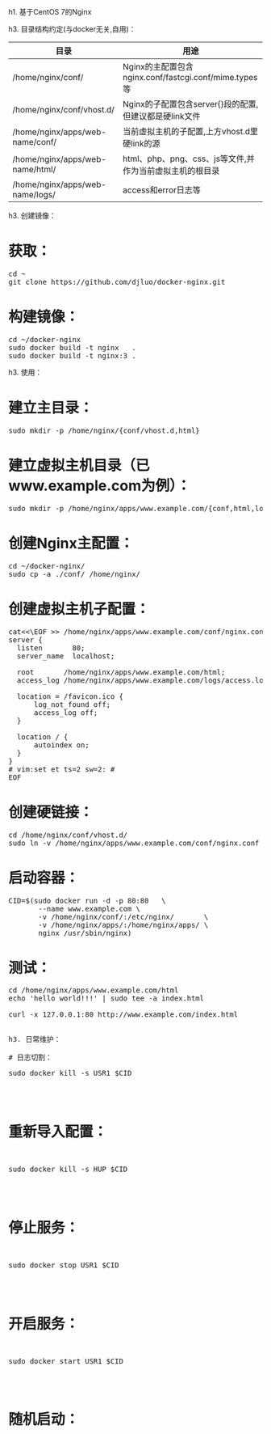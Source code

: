 h1. 基于CentOS 7的Nginx

h3. 目录结构约定(与docker无关,自用)：

|   目录                           |              用途                                        |
| -------------------------------- | ------------------------------------------------------   |
| /home/nginx/conf/                | Nginx的主配置包含nginx.conf/fastcgi.conf/mime.types等    |
| /home/nginx/conf/vhost.d/        | Nginx的子配置包含server{}段的配置,但建议都是硬link文件   |
| /home/nginx/apps/web-name/conf/  | 当前虚拟主机的子配置,上方vhost.d里硬link的源             |
| /home/nginx/apps/web-name/html/  | html、php、png、css、js等文件,并作为当前虚拟主机的根目录 |
| /home/nginx/apps/web-name/logs/  | access和error日志等                                      |

h3. 创建镜像：

# 获取：
<pre>
cd ~
git clone https://github.com/djluo/docker-nginx.git
</pre>
# 构建镜像：
<pre>
cd ~/docker-nginx
sudo docker build -t nginx   .
sudo docker build -t nginx:3 .
</pre>

h3. 使用：

# 建立主目录：
<pre>
sudo mkdir -p /home/nginx/{conf/vhost.d,html}
</pre>
# 建立虚拟主机目录（已www.example.com为例）：
<pre>
sudo mkdir -p /home/nginx/apps/www.example.com/{conf,html,logs}
</pre>
# 创建Nginx主配置：
<pre>
cd ~/docker-nginx/
sudo cp -a ./conf/ /home/nginx/
</pre>
# 创建虚拟主机子配置：
<pre>
cat<<\EOF >> /home/nginx/apps/www.example.com/conf/nginx.conf
server {
  listen       80;
  server_name  localhost;

  root       /home/nginx/apps/www.example.com/html;
  access_log /home/nginx/apps/www.example.com/logs/access.log;

  location = /favicon.ico {
      log_not_found off;
      access_log off;
  }

  location / {
      autoindex on;
  }
}
# vim:set et ts=2 sw=2: #
EOF
</pre>
# 创建硬链接：
<pre>
cd /home/nginx/conf/vhost.d/
sudo ln -v /home/nginx/apps/www.example.com/conf/nginx.conf ./www.example.com.conf
</pre>
# 启动容器：
<pre>
CID=$(sudo docker run -d -p 80:80   \
       --name www.example.com \
       -v /home/nginx/conf/:/etc/nginx/       \
       -v /home/nginx/apps/:/home/nginx/apps/ \
       nginx /usr/sbin/nginx)
</pre>
# 测试：
<pre>
cd /home/nginx/apps/www.example.com/html
echo 'hello world!!!' | sudo tee -a index.html

curl -x 127.0.0.1:80 http://www.example.com/index.html
<pre>

h3. 日常维护：

# 日志切割：
<pre>
sudo docker kill -s USR1 $CID
</pre>
# 重新导入配置：
<pre>
sudo docker kill -s HUP $CID
</pre>
# 停止服务：
<pre>
sudo docker stop USR1 $CID
</pre>
# 开启服务：
<pre>
sudo docker start USR1 $CID
</pre>
# 随机启动：

